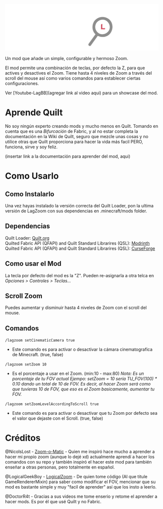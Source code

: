 ![](src/main/resources/assets/lagzoom/Mod-Title.png)

Un mod que añade un simple, configurable y hermoso Zoom.

El mod permite una combinación de teclas, por defecto la Z, para que actives y desactives el Zoom.
Tiene hasta 4 niveles de Zoom a través del scroll del mouse así como varios comandos para establecer 
ciertas configuraciones.

Ver [Youtube-LagBB](agregar link al video aqui) para un showcase del mod.

# Aprende Quilt
No soy ningún experto creando mods y mucho menos en Quilt. Tomando en cuenta que es una *Bifurcación* de Fabric, y al no estar completa la documentación
en la Wiki de Quilt, seguro que mezcle unas cosas y no utilice otras que Quilt proporciona para hacer la vida más facil PERO, funciona, sirve y soy feliz.

(insertar link a la documentación para aprender del mod, aqui)

# Como Usarlo
## Como Instalarlo
Una vez hayas instalado la versión correcta del Quilt Loader, pon la ultima versión de LagZoom con sus dependencias en .minecraft/mods folder.
## Dependencias
Quilt Loader: [Quilt.org](https://quiltmc.org/en/install/client/)<br/>
Quilted Fabric API (QFAPI) and Quilt Standard Librarires (QSL): [Modrinth](https://modrinth.com/mod/qsl)<br/>
Quilted Fabric API (QFAPI) and Quilt Standard Librarires (QSL): [CurseForge](https://www.curseforge.com/minecraft/mc-mods/qsl)

## Como usar el Mod
La tecla por defecto del mod es la "Z".
Pueden re-asignarla a otra telca en
*Opciones > Controles > Teclas...*

## Scroll Zoom
Puedes aumentar y disminuir hasta 4 niveles de Zoom con el scroll del mouse.

## Comandos
`/lagzoom setCinematicCamera true`
- Este comando es para activar o desactivar la cámara cinematografica de Minecraft. (true, false)

`/lagzoom setZoom 10`
- Es el porcentaje a usar en el Zoom. (min:10 - max:80)
*Nota: Es un porcentaje de tu FOV actual*
*Ejempo: setZoom = 10 sería TU_FOV(100) * 0.10 dando un total de 10 de FOV. Es decir, al hacer Zoom será como que tuvieras 10 de FOV, que eso es el Zoom basicamente, aumentar tu FOV.*

`/lagzoom setZoomLevelAccordingToScroll true`
- Este comando es para activar o desactivar que tu Zoom por defecto sea el valor que dejaste con el Scroll. (true, false)

# Créditos
@NicoIsLost - [Zoom-o-Matic](https://github.com/NicoIsLost/Zoom-o-Matic) - Quien me inspiró hace mucho a aprender a hacer mi propio zoom (aunque lo dejé xd)
actualmente aprendí a hacer los comandos con su repo y también inspiró el hacer este mod para también enseñar a otras personas, pero totalmente en español.

@LogicalGeekBoy - [LogicalZoom](https://github.com/LogicalGeekBoy/logical_zoom) - De quien tome código (Al que titule GameRendererMixin) para saber como modificar el FOV,
mencionar que su mod es bastante simple y muy "facil de aprender" así que los insto a leerlo.

@DoctorR4t - Gracias a sus videos me tome enserio y retome el aprender a hacer mods. Es por él que usé Quilt y no Fabric.
